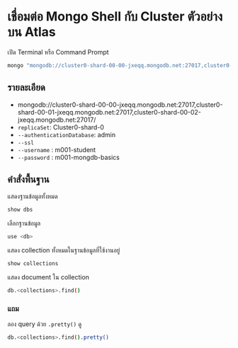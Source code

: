 
# เชื่อมต่อ Mongo Shell กับ Cluster ตัวอย่างบน Atlas

เปิด Terminal หรือ Command Prompt

```bash
mongo "mongodb://cluster0-shard-00-00-jxeqq.mongodb.net:27017,cluster0-shard-00-01-jxeqq.mongodb.net:27017,cluster0-shard-00-02-jxeqq.mongodb.net:27017/test?replicaSet=Cluster0-shard-0" --authenticationDatabase admin --ssl --username m001-student --password m001-mongodb-basics
```

## รายละเอียด

- mongodb://cluster0-shard-00-00-jxeqq.mongodb.net:27017,cluster0-shard-00-01-jxeqq.mongodb.net:27017,cluster0-shard-00-02-jxeqq.mongodb.net:27017/
- `replicaSet`: Cluster0-shard-0
- `--authenticationDatabase`: admin
- `--ssl`
- `--username` : m001-student
- `--password` : m001-mongdb-basics

## คำสั่งพื้นฐาน

แสดงฐานข้อมูลทั้งหมด

```bash
show dbs
```

เลือกฐานข้อมูล

```bash
use <db>
```

แสดง collection ทั้งหมดในฐานข้อมูลที่ใช้งานอยู่

```bash
show collections
```

แสดง document ใน collection 

```bash
db.<collections>.find()
```

### แถม 

ลอง query ด้วย `.pretty()` ดู

```bash
db.<collections>.find().pretty()
```
